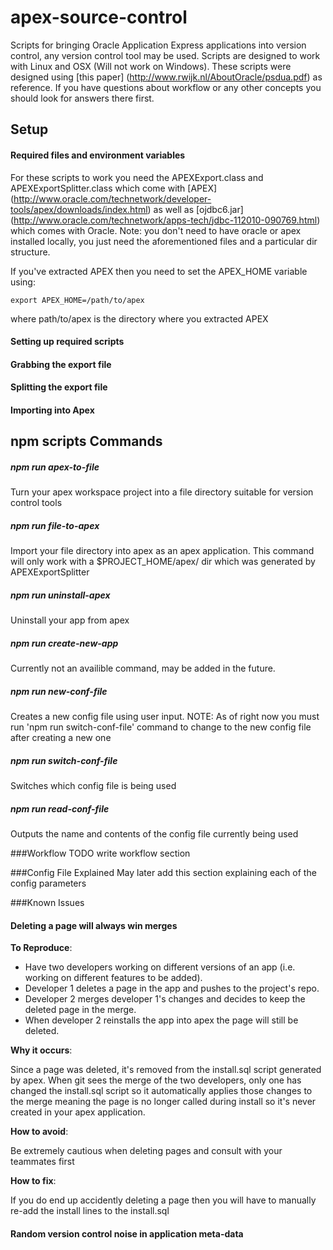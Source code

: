 # apex-source-control
Scripts for bringing Oracle Application Express applications into version control, any version control tool may be used.
Scripts are designed to work with Linux and OSX (Will not work on Windows).
These scripts were designed using [this paper] (http://www.rwijk.nl/AboutOracle/psdua.pdf) as reference.
If you have questions about workflow or any other concepts you should look for answers there first.
## Setup
#### Required files and environment variables
For these scripts to work you need the APEXExport.class and APEXExportSplitter.class which come with [APEX] (http://www.oracle.com/technetwork/developer-tools/apex/downloads/index.html) as well as [ojdbc6.jar] (http://www.oracle.com/technetwork/apps-tech/jdbc-112010-090769.html) which comes with Oracle.
Note: you don't need to have oracle or apex installed locally, you just need the aforementioned files and a particular dir structure.

If you've extracted APEX then you need to set the APEX_HOME variable using:

	export APEX_HOME=/path/to/apex

where path/to/apex is the directory where you extracted APEX

#### Setting up required scripts

#### Grabbing the export file

#### Splitting the export file

#### Importing into Apex

## npm scripts Commands
##### npm run apex-to-file
Turn your apex workspace project into a file directory suitable for version control tools
##### npm run file-to-apex
Import your file directory into apex as an apex application. This command will only work with a $PROJECT_HOME/apex/ dir which was generated by APEXExportSplitter
##### npm run uninstall-apex
Uninstall your app from apex
##### npm run create-new-app
Currently not an availible command, may be added in the future.
##### npm run new-conf-file
Creates a new config file using user input. NOTE: As of right now you must run 'npm run switch-conf-file' command to change to the new config file after creating a new one
##### npm run switch-conf-file
Switches which config file is being used
##### npm run read-conf-file
Outputs the name and contents of the config file currently being used

###Workflow
TODO write workflow section 

###Config File Explained
May later add this section explaining each of the config parameters

###Known Issues
#### Deleting a page will always win merges
**To Reproduce**: 
* Have two developers working on different versions of an app (i.e. working on different features to be added).
* Developer 1 deletes a page in the app and pushes to the project's repo.
* Developer 2 merges developer 1's changes and decides to keep the deleted page in the merge.
* When developer 2 reinstalls the app into apex the page will still be deleted.

**Why it occurs**:

Since a page was deleted, it's removed from the install.sql script generated by apex. When git sees the merge of the two developers, only one has changed the install.sql script so it automatically applies those changes to the merge meaning the page is no longer called during install so it's never created in your apex application.

**How to avoid**:

Be extremely cautious when deleting pages and consult with your teammates first

**How to fix**:

If you do end up accidently deleting a page then you will have to manually re-add the install lines to the install.sql

#### Random version control noise in application meta-data
